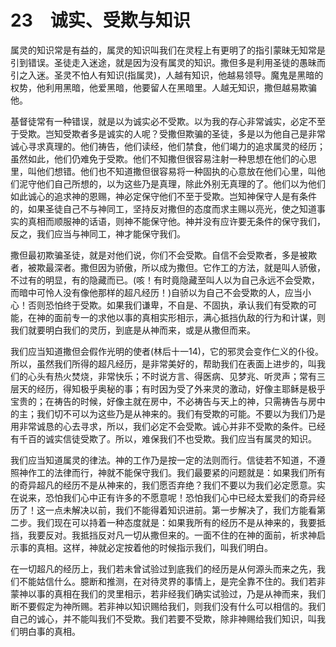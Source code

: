 # 23　诚实、受欺与知识


属灵的知识常是有益的，属灵的知识叫我们在灵程上有更明了的指引蒙昧无知常是引到错误。圣徒走入迷途，就是因为没有属灵的知识。撒但多是利用圣徒的愚昧而引之入迷。圣灵不怕人有知识(指属灵)，人越有知识，他越易领导。魔鬼是黑暗的权势，他利用黑暗，他爱黑暗，他要留人在黑暗里。人越无知识，撒但越易欺骗他。

基督徒常有一种错误，就是以为诚实必不受欺。以为我的存心非常诚实，必定不至于受欺。岂知受欺者多是诚实的人呢？受撒但欺骗的圣徒，多是以为他自己是非常诚心寻求真理的。他们祷告，他们读经，他们禁食，他们竭力的追求属灵的经历；虽然如此，他们仍难免于受欺。他们不知撒但很容易注射一种思想在他们的心思里，叫他们想错。他们也不知道撒但很容易将一种固执的心意放在他们心里，叫他们泥守他们自己所想的，以为这些乃是真理，除此外别无真理的了。他们以为他们如此诚心的追求神的恩赐，神必定保守他们不至于受欺。岂知神保守人是有条件的，如果圣徒自己不与神同工，坚持反对撒但的态度而求主赐以亮光，使之知道事实的真相而顺服神的话语，则神不能保守他。神并没有应许要无条件的保守我们，反之，我们应当与神同工，神才能保守我们。

撒但最初欺骗圣徒，就是对他们说，你们不会受欺。自信不会受欺者，多是被欺者，被欺最深者。撒但因为骄傲，所以成为撒但。它作工的方法，就是叫人骄傲，不过有的明显，有的隐藏而已。(咳！有时竟隐藏至叫人以为自己永远不会受欺，而暗中可怜人没有像他那样的超凡经历！)自骄以为自己不会受欺的人，应当小心！否则恐怕终于受欺。如果我们谦卑，不自是、不固执，承认我们有受欺的可能，在神的面前专一的求他以事的真相实形相示，满心抵挡仇敌的行为和计谋，则我们就要明白我们的灵历，到底是从神而来，或是从撒但而来。

我们应当知道撒但会假作光明的使者(林后十一14)，它的邪灵会变作仁义的仆役。所以，虽然我们所得的超凡经历，是非常美好的，帮助我们在表面上进步的，叫我们的心头有热火焚烧，非常快乐；不时说方言、得医病、见梦兆、听灵声；常有三层天的经历，得知极乎奥秘的事；有时因为受了外来灵的激动，好像主耶稣是极乎宝贵的；在祷告的时候，好像主就在房中，不必祷告与天上的神，只需祷告与房中的主；我们切不可以为这些乃是从神来的。我们有受欺的可能。不要以为我们乃是用非常诚恳的心去寻求，所以，我们必定不会受欺。诚心并非不受欺的条件。已经有千百的诚实信徒受欺了。所以，难保我们不也受欺。我们应当有属灵的知识。

我们应当知道属灵的律法。神的工作乃是按一定的法则而行。信徒若不知道，不遵照神作工的法律而行，神就不能保守我们。我们最要紧的问题就是：如果我们所有的奇异超凡的经历不是从神来的，我们愿否弃绝？我们不要以为我们必定愿意。实在说来，恐怕我们心中正有许多的不愿意呢！恐怕我们心中已经太爱我们的奇异经历了！这一点未解决以前，我们不能得着知识进前。第一步解决了，我们方能看第二步。我们现在可以持着一种态度就是：如果我所有的经历不是从神来的，我要抵挡，我要反对。我抵挡反对凡一切从撒但来的。一面不住的在神的面前，祈求神启示事的真相。这样，神就必定按着他的时候指示我们，叫我们明白。

在一切超凡的经历上，我们若未曾试验过到底我们的经历是从何源头而来之先，我们不能姑信什么。臆断和推测，在对待灵界的事情上，是完全靠不住的。我们若非蒙神以事的真相在我们的灵里相示，若非经我们确实试验过，乃是从神而来，我们断不要假定为神所赐。若非神以知识赐给我们，则我们没有什么可以相信的。我们自己的诚心，并不能叫我们不受欺。我们若要不受欺，除非神赐给我们知识，叫我们明白事的真相。

